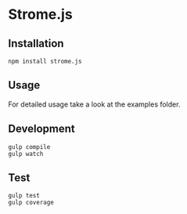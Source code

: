 # Strome.js

## Installation

```
npm install strome.js
```

## Usage

For detailed usage take a look at the examples folder.

## Development

```
gulp compile
gulp watch
```

## Test

```
gulp test
gulp coverage
```